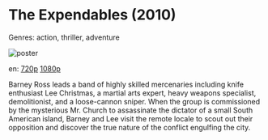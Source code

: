 # The Expendables (2010)

Genres: action, thriller, adventure

![poster](http://image.tmdb.org/t/p/w500/y2qJoYxOhzyidsA60Mqn29H38Lk.jpg)

en:
  [720p](magnet:?xt=urn:btih:EA6390BBB17ACC3220F4A7B599773C55D4DCDFB0&tr=udp://glotorrents.pw:6969/announce&tr=udp://tracker.opentrackr.org:1337/announce&tr=udp://torrent.gresille.org:80/announce&tr=udp://tracker.openbittorrent.com:80&tr=udp://tracker.coppersurfer.tk:6969&tr=udp://tracker.leechers-paradise.org:6969&tr=udp://p4p.arenabg.ch:1337&tr=udp://tracker.internetwarriors.net:1337)
  [1080p](magnet:?xt=urn:btih:ED1A2EB6455A4C7E2A04D82EEF96317EE694323B&tr=udp://glotorrents.pw:6969/announce&tr=udp://tracker.opentrackr.org:1337/announce&tr=udp://torrent.gresille.org:80/announce&tr=udp://tracker.openbittorrent.com:80&tr=udp://tracker.coppersurfer.tk:6969&tr=udp://tracker.leechers-paradise.org:6969&tr=udp://p4p.arenabg.ch:1337&tr=udp://tracker.internetwarriors.net:1337)
  


Barney Ross leads a band of highly skilled mercenaries including knife enthusiast Lee Christmas, a martial arts expert, heavy weapons specialist, demolitionist, and a loose-cannon sniper. When the group is commissioned by the mysterious Mr. Church to assassinate the dictator of a small South American island, Barney and Lee visit the remote locale to scout out their opposition and discover the true nature of the conflict engulfing the city.
